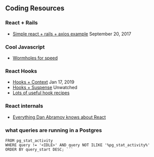## Coding Resources

### React + Rails
- [Simple react + rails + axios example](https://www.sitepoint.com/react-rails-5-1/) September 20, 2017

### Cool Javascript
- [Wormholes for speed](https://dzone.com/articles/wormholes-in-javascript)

### React Hooks
- [Hooks + Context](https://dzone.com/articles/react-hooks-whats-going-to-happen-to-react-context) Jan 17, 2019
- [Hooks + Suspense](https://www.youtube.com/watch?v=xcZXS_VEJS0&list=PLV5CVI1eNcJgNqzNwcs4UKrlJdhfDjshf) Unwatched
- [Lots of useful hook recipes](https://usehooks.com/)

### React internals
- [Everything Dan Abramov knows about React](https://overreacted.io/react-as-a-ui-runtime/)


### what queries are running in a Postgres
``` SELECT pid, age(query_start, clock_timestamp()), usename, query
FROM pg_stat_activity
WHERE query != '<IDLE>' AND query NOT ILIKE '%pg_stat_activity%'
ORDER BY query_start DESC; ```

